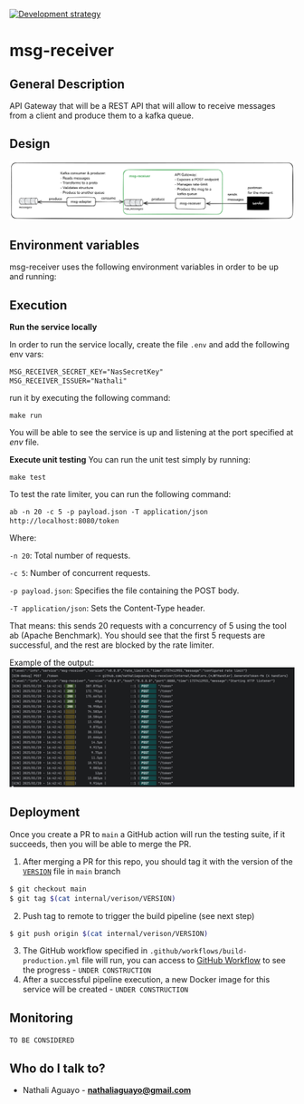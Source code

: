 [![Development strategy](https://img.shields.io/static/v1?label=DEVELOPMENT%20STRATEGY&message=GITHUB%20FLOW&color=blue)](https://docs.github.com/en/get-started/quickstart/github-flow)
# msg-receiver

## General Description
API Gateway that will be a REST API that will allow to receive messages from a client and produce them to a kafka queue.

## Design
![diagram](/internal/docs/images/diagram.png)

## Environment variables
msg-receiver uses the following environment variables in order to be up and running:

## Execution
**Run the service locally**

In order to run the service locally, create the file `.env` and add the following env vars:

```
MSG_RECEIVER_SECRET_KEY="NasSecretKey"
MSG_RECEIVER_ISSUER="Nathali"
```

run it by executing the following command:

```
make run
```

You will be able to see the service is up and listening at the port specified at *env* file.

**Execute unit testing**
You can run the unit test simply by running:
```
make test
```

To test the rate limiter, you can run the following command:
```
ab -n 20 -c 5 -p payload.json -T application/json http://localhost:8080/token
```
Where:

`-n 20`: Total number of requests.

`-c 5`: Number of concurrent requests.

`-p payload.json`: Specifies the file containing the POST body.

`-T application/json`: Sets the Content-Type header.

That means: this sends 20 requests with a concurrency of 5 using the tool ab (Apache Benchmark). You should see that the first 5 requests are successful, and the rest are blocked by the rate limiter.

Example of the output:
![ratelimit](/internal/docs/images/ratelimit.png)

## Deployment
Once you create a PR to `main` a GitHub action will run the testing suite, if it succeeds, then you will be able to merge the PR.


1. After merging a PR for this repo, you should tag it with the version of the [`VERSION`](/internal/version/VERSION) file in `main` branch
```sh
$ git checkout main
$ git tag $(cat internal/verison/VERSION)
```
2. Push tag to remote to trigger the build pipeline (see next step)
```sh
$ git push origin $(cat internal/verison/VERSION)
```

3. The GitHub workflow specified in `.github/workflows/build-production.yml` file will run, you can access to
   [GitHub Workflow](https://github.com/nathaliaguayos/msg-receiver/actions) to see the progress - `UNDER CONSTRUCTION`
4. After a successful pipeline execution, a new Docker image for this service will be created -
   `UNDER CONSTRUCTION`

## Monitoring
`TO BE CONSIDERED`
## Who do I talk to?
* Nathali Aguayo - **nathaliaguayo@gmail.com**